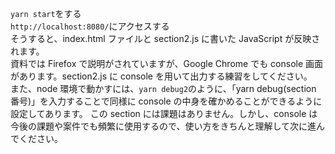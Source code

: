 `yarn start`をする<br/>
`http://localhost:8080/`にアクセスする<br/>
そうすると、index.html ファイルと section2.js に書いた JavaScript が反映されます。<br/>
資料では Firefox で説明がされていますが、Google Chrome でも console 画面があります。section2.js に console を用いて出力する練習をしてください。<br/>
また、node 環境で動かすには、`yarn debug2`のように、「yarn debug(section 番号)」を入力することで同様に console の中身を確かめることができるように設定してあります。
この section には課題はありません。しかし、console は今後の課題や案件でも頻繁に使用するので、使い方をきちんと理解して次に進んでください。
